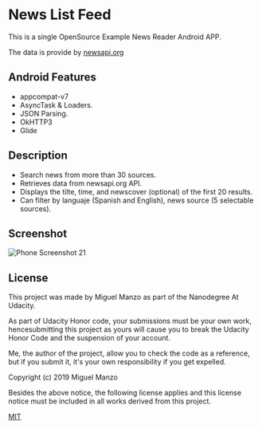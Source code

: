 # News List Feed

This is a single OpenSource Example News Reader Android APP.

The data is provide by [newsapi.org](https://newsapi.org)

## Android Features
- appcompat-v7
- AsyncTask & Loaders.
- JSON Parsing.
- OkHTTP3
- Glide



## Description


- Search news from more than 30 sources.
- Retrieves data from newsapi.org API.
- Displays the tilte, time, and newscover (optional) of the first 20 results.
- Can filter by languaje (Spanish and English), news source (5 selectable sources).


## Screenshot

![Phone Screenshot 21](https://user-images.githubusercontent.com/8432815/61989445-75d52380-affd-11e9-9dd3-4edfa1cd8b3d.jpg)

## License

This project was made by Miguel Manzo as part of the Nanodegree At Udacity.

As part of Udacity Honor code, your submissions must be your own work, hencesubmitting this project as yours will cause you to break the Udacity Honor Code and the suspension of your account.

Me, the author of the project, allow you to check the code as a reference, but if you submit it, it's your own responsibility if you get expelled.

Copyright (c) 2019 Miguel Manzo

Besides the above notice, the following license applies and this license notice must be included in all works derived from this project.

[MIT](https://choosealicense.com/licenses/mit/)
